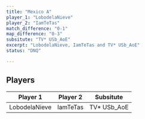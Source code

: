 ```yaml
---
title: "Mexico A"
player_1: "LobodelaNieve"
player_2: "IamTeTas"
match_difference: "0-1"
map_difference: "0-3"
subsitute: "TV* USb_AoE"
excerpt: "LobodelaNieve, IamTeTas and TV* USb_AoE"
status: "DNQ"

---
```

## Players

| Player 1 | Player 2 | Subsitute |
| -- | -- | -- |
| LobodelaNieve | IamTeTas | TV* USb_AoE |
